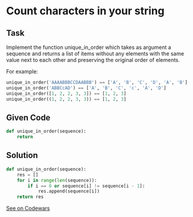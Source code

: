 # Count characters in your string

## Task

Implement the function unique_in_order which takes as argument a sequence and returns a list of items without any elements with the same value next to each other and preserving the original order of elements.

For example:

```python
unique_in_order('AAAABBBCCDAABBB') == ['A', 'B', 'C', 'D', 'A', 'B']
unique_in_order('ABBCcAD') == ['A', 'B', 'C', 'c', 'A', 'D']
unique_in_order([1, 2, 2, 3, 3]) == [1, 2, 3]
unique_in_order((1, 2, 2, 3, 3)) == [1, 2, 3]
```

## Given Code

```python
def unique_in_order(sequence):
    return
```

## Solution

```python
def unique_in_order(sequence):
    res = []
    for i in range(len(sequence)):
        if i == 0 or sequence[i] != sequence[i - 1]:
            res.append(sequence[i])
    return res
```

[See on Codewars](https://www.codewars.com/kata/54e6533c92449cc251001667/)
